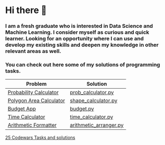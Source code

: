 # Hi there 👋
### I am a fresh graduate who is interested in Data Science and Machine Learning. I consider myself as curious and quick learner. Looking for an opportunity where I can use and develop my existing skills and deepen my knowledge in other relevant areas as well.

### You can check out here some of my solutions of programming tasks. 

| Problem | Solution |
| ----------- | ----------- |
[Probability Calculator](https://github.com/cseriildi/boilerplate-probability-calculator) | [prob_calculator.py](https://github.com/cseriildi/boilerplate-probability-calculator/blob/master/prob_calculator.py) |
|[Polygon Area Calculator](https://github.com/cseriildi/boilerplate-polygon-area-calculator) | [shape_calculator.py](https://github.com/cseriildi/boilerplate-polygon-area-calculator/blob/master/shape_calculator.py) |
| [Budget App](https://github.com/cseriildi/boilerplate-budget-app) | [budget.py](https://github.com/cseriildi/boilerplate-budget-app/blob/master/budget.py) |
| [Time Calculator](https://github.com/cseriildi/time-calculator) | [time_calculator.py](https://github.com/cseriildi/time-calculator/blob/master/time_calculator.py) |
| [Arithmetic Formatter](https://github.com/cseriildi/arithmetic-formatter) | [arithmetic_arranger.py](https://github.com/cseriildi/arithmetic-formatter/blob/master/arithmetic_arranger.py) |

[25 Codewars Tasks and solutions](https://github.com/cseriildi/codewars_solutions) 
